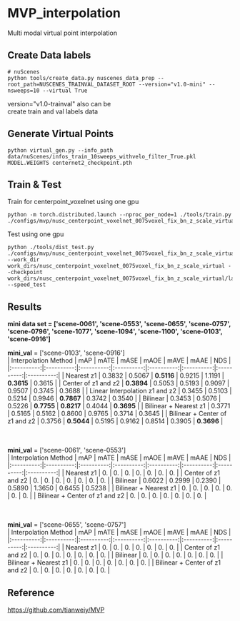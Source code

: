 # MVP_interpolation
Multi modal virtual point interpolation
## Create Data labels
```
# nuScenes
python tools/create_data.py nuscenes_data_prep --root_path=NUSCENES_TRAINVAL_DATASET_ROOT --version="v1.0-mini" --nsweeps=10 --virtual True 
```
version="v1.0-trainval" also can be   
create train and val labels data
## Generate Virtual Points
```
python virtual_gen.py --info_path data/nuScenes/infos_train_10sweeps_withvelo_filter_True.pkl  MODEL.WEIGHTS centernet2_checkpoint.pth 
```
## Train & Test
Train for centerpoint_voxelnet using one gpu
```
python -m torch.distributed.launch --nproc_per_node=1 ./tools/train.py ./configs/mvp/nusc_centerpoint_voxelnet_0075voxel_fix_bn_z_scale_virtual.py 
```
Test using one gpu
```
python ./tools/dist_test.py ./configs/mvp/nusc_centerpoint_voxelnet_0075voxel_fix_bn_z_scale_virtual.py --work_dir work_dirs/nusc_centerpoint_voxelnet_0075voxel_fix_bn_z_scale_virtual --checkpoint work_dirs/nusc_centerpoint_voxelnet_0075voxel_fix_bn_z_scale_virtual/latest.pth --speed_test 
```
## Results
**mini data set = ['scene-0061', 'scene-0553', 'scene-0655', 'scene-0757', 'scene-0796', 'scene-1077', 'scene-1094', 'scene-1100', 'scene-0103', 'scene-0916']**   
   
**mini_val** = ['scene-0103', 'scene-0916']   
| Interpolation Method | mAP | mATE | mASE | mAOE | mAVE | mAAE | NDS |
|:----------:|:----------:|:----------:|:----------:|:----------:|:----------:|:----------:|:----------:|
| Nearest z1 | 0.3832 | 0.5067 | **0.5116** | 0.9215 | 1.1191 | **0.3615** | 0.3615 |
| Center of z1 and z2 | **0.3894** | 0.5053 | 0.5193 | 0.9097 | 0.9507 | 0.3745 | 0.3688 |
| Linear Interpolation z1 and z2 | 0.3455 | 0.5103 | 0.5214 | 0.9946 | **0.7867** | 0.3742 | 0.3540 |
| Bilinear | 0.3453 | 0.5076 | 0.5226 | **0.7755** | **0.8217** | 0.4044 | **0.3695** |
| Bilinear + Nearest z1 | 0.3771 | 0.5165 | 0.5162 | 0.8600 | 0.9765 | 0.3714 | 0.3645 |
| Bilinear + Center of z1 and z2 | 0.3756 | **0.5044** | 0.5195 | 0.9162 | 0.8514 | 0.3905 | **0.3696** |

<br/><br/>
**mini_val** = ['scene-0061', 'scene-0553']   
| Interpolation Method | mAP | mATE | mASE | mAOE | mAVE | mAAE | NDS |
|:----------:|:----------:|:----------:|:----------:|:----------:|:----------:|:----------:|:----------:|
| Nearest z1 | 0. | 0. | 0. | 0. | 0. | 0. | 0. |
| Center of z1 and z2 | 0. | 0. | 0. | 0. | 0. | 0. | 0. |
| Bilinear | 0.6022 | 0.2999 | 0.2390 | 0.5890 | 1.3650 | 0.6455 | 0.5238 |
| Bilinear + Nearest z1 | 0. | 0. | 0. | 0. | 0. | 0. | 0. |
| Bilinear + Center of z1 and z2 | 0. | 0. | 0. | 0. | 0. | 0. | 0. |

<br/><br/>
**mini_val** = ['scene-0655', 'scene-0757']   
| Interpolation Method | mAP | mATE | mASE | mAOE | mAVE | mAAE | NDS |
|:----------:|:----------:|:----------:|:----------:|:----------:|:----------:|:----------:|:----------:|
| Nearest z1 | 0. | 0. | 0. | 0. | 0. | 0. | 0. |
| Center of z1 and z2 | 0. | 0. | 0. | 0. | 0. | 0. | 0. |
| Bilinear | 0. | 0. | 0. | 0. | 0. | 0. | 0. |
| Bilinear + Nearest z1 | 0. | 0. | 0. | 0. | 0. | 0. | 0. |
| Bilinear + Center of z1 and z2 | 0. | 0. | 0. | 0. | 0. | 0. | 0. |
## Reference
https://github.com/tianweiy/MVP
